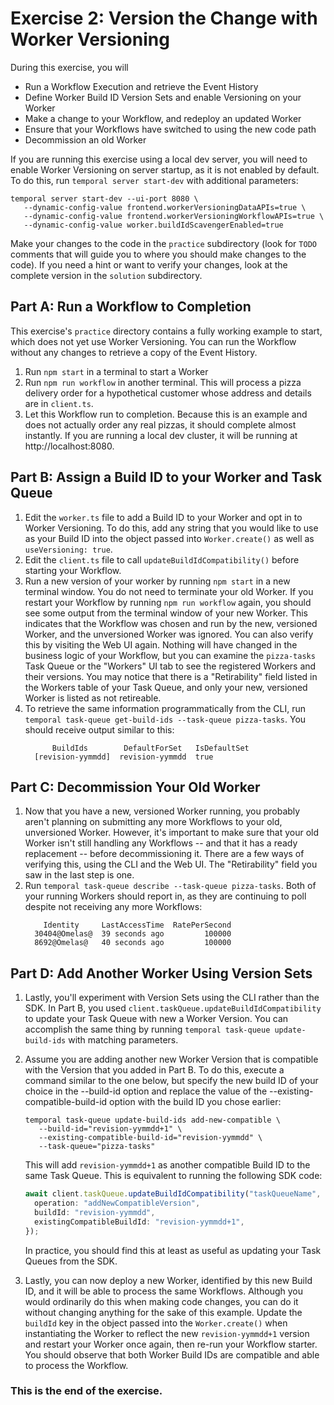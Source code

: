 # Exercise 2: Version the Change with Worker Versioning

During this exercise, you will

- Run a Workflow Execution and retrieve the Event History
- Define Worker Build ID Version Sets and enable Versioning on your Worker
- Make a change to your Workflow, and redeploy an updated Worker
- Ensure that your Workflows have switched to using the new code path
- Decommission an old Worker

If you are running this exercise using a local dev server, you will need to
enable Worker Versioning on server startup, as it is not enabled by default.
To do this, run `temporal server start-dev` with additional parameters:

```shell
temporal server start-dev --ui-port 8080 \
   --dynamic-config-value frontend.workerVersioningDataAPIs=true \
   --dynamic-config-value frontend.workerVersioningWorkflowAPIs=true \
   --dynamic-config-value worker.buildIdScavengerEnabled=true
```

Make your changes to the code in the `practice` subdirectory (look for
`TODO` comments that will guide you to where you should make changes to
the code). If you need a hint or want to verify your changes, look at
the complete version in the `solution` subdirectory.

## Part A: Run a Workflow to Completion

This exercise's `practice` directory contains a fully working
example to start, which does not yet use Worker Versioning.
You can run the Workflow without any changes to retrieve a copy of
the Event History.

1. Run `npm start` in a terminal to start a Worker
2. Run `npm run workflow` in another terminal. This will
   process a pizza delivery order for a hypothetical customer
   whose address and details are in `client.ts`.
3. Let this Workflow run to completion. Because this is an example
   and does not actually order any real pizzas, it should complete
   almost instantly. If you are running
   a local dev cluster, it will be running at http://localhost:8080.

## Part B: Assign a Build ID to your Worker and Task Queue

1. Edit the `worker.ts` file to add a Build ID to your Worker
   and opt in to Worker Versioning. To do this, add any string that you would like to use as your Build ID into the object passed into `Worker.create()` as well as `useVersioning: true`.
2. Edit the `client.ts` file to call
   `updateBuildIdCompatibility()` before starting your
   Workflow.
3. Run a new version of your worker by running `npm start`
   in a new terminal window. You do not need to terminate your old
   Worker. If you restart your Workflow by running
   `npm run workflow` again, you should see some output from the
   terminal window of your new Worker. This indicates that the Workflow
   was chosen and run by the new, versioned Worker, and the unversioned
   Worker was ignored. You can also verify this by visiting the Web UI
   again. Nothing will have changed in the business logic of your
   Workflow, but you can examine the `pizza-tasks` Task Queue or the
   "Workers" UI tab to see the registered Workers and their versions.
   You may notice that there is a "Retirability" field listed in the
   Workers table of your Task Queue, and only your new, versioned
   Worker is listed as not retireable.
4. To retrieve the same information programmatically from the CLI, run
   `temporal task-queue get-build-ids --task-queue pizza-tasks`. You
   should receive output similar to this:
   ```output
         BuildIds        DefaultForSet   IsDefaultSet
     [revision-yymmdd]  revision-yymmdd  true
   ```

## Part C: Decommission Your Old Worker

1. Now that you have a new, versioned Worker running, you probably
   aren't planning on submitting any more Workflows to your old,
   unversioned Worker. However, it's important to make sure that your
   old Worker isn't still handling any Workflows -- and that it has
   a ready replacement -- before decommissioning it. There are a
   few ways of verifying this, using the CLI and the Web UI. The
   "Retirability" field you saw in the last step is one.
2. Run `temporal task-queue describe --task-queue pizza-tasks`. Both
   of your running Workers should report in, as they are continuing to
   poll despite not receiving any more Workflows:
   ```output
       Identity     LastAccessTime  RatePerSecond
     30404@Omelas@  39 seconds ago         100000
     8692@Omelas@   40 seconds ago         100000
   ```

## Part D: Add Another Worker Using Version Sets

1. Lastly, you'll experiment with Version Sets using the CLI rather
   than the SDK. In Part B, you used
   `client.taskQueue.updateBuildIdCompatibility` to update your Task
   Queue with new a Worker Version. You can accomplish the same
   thing by running `temporal task-queue update-build-ids` with
   matching parameters.
2. Assume you are adding another new Worker Version that is compatible with the
   Version that you added in Part B. To do this, execute a command similar to the one below, but specify the new build ID of your choice in the --build-id option and replace the value of the --existing-compatible-build-id option with the build ID you chose earlier:

   ```shell
   temporal task-queue update-build-ids add-new-compatible \
      --build-id="revision-yymmdd+1" \
      --existing-compatible-build-id="revision-yymmdd" \
      --task-queue="pizza-tasks"
   ```

   This will add `revision-yymmdd+1` as another compatible Build ID to the same
   Task Queue. This is equivalent to running the following SDK code:

   ```typescript
   await client.taskQueue.updateBuildIdCompatibility("taskQueueName", {
     operation: "addNewCompatibleVersion",
     buildId: "revision-yymmdd",
     existingCompatibleBuildId: "revision-yymmdd+1",
   });
   ```

   In practice, you should find this at least as useful as updating your
   Task Queues from the SDK.

3. Lastly, you can now deploy a new Worker, identified by this new Build ID,
   and it will be able to process the same Workflows. Although you would
   ordinarily do this when making code changes, you can do it without changing
   anything for the sake of this example. Update the `buildId` key in the object
   passed into the `Worker.create()` when instantiating the Worker to reflect the
   new `revision-yymmdd+1` version and restart your Worker once again, then re-run your Workflow
   starter. You should observe that both Worker Build IDs are compatible and
   able to process the Workflow.

### This is the end of the exercise.
